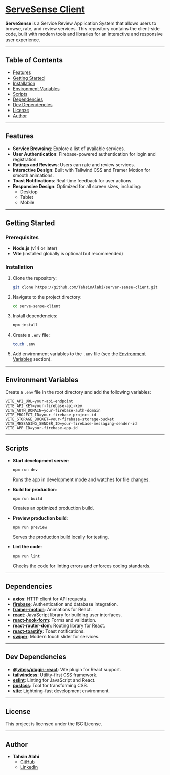 # [ServeSense Client](https://serve-sense.netlify.app/)

**ServeSense** is a Service Review Application System that allows users to browse, rate, and review services. This repository contains the client-side code, built with modern tools and libraries for an interactive and responsive user experience.

---

## Table of Contents

- [Features](#features)
- [Getting Started](#getting-started)
- [Installation](#installation)
- [Environment Variables](#environment-variables)
- [Scripts](#scripts)
- [Dependencies](#dependencies)
- [Dev Dependencies](#dev-dependencies)
- [License](#license)
- [Author](#author)

---

## Features

- **Service Browsing**: Explore a list of available services.
- **User Authentication**: Firebase-powered authentication for login and registration.
- **Ratings and Reviews**: Users can rate and review services.
- **Interactive Design**: Built with Tailwind CSS and Framer Motion for smooth animations.
- **Toast Notifications**: Real-time feedback for user actions.
- **Responsive Design**: Optimized for all screen sizes, including:
  - Desktop
  - Tablet
  - Mobile

---

## Getting Started

### Prerequisites

- **Node.js** (v14 or later)
- **Vite** (installed globally is optional but recommended)

### Installation

1. Clone the repository:

   ```bash
   git clone https://github.com/TahsinAlahi/server-sense-client.git
   ```

2. Navigate to the project directory:

   ```bash
   cd serve-sense-client
   ```

3. Install dependencies:

   ```bash
   npm install
   ```

4. Create a `.env` file:

   ```bash
   touch .env
   ```

5. Add environment variables to the `.env` file (see the [Environment Variables](#environment-variables) section).

---

## Environment Variables

Create a `.env` file in the root directory and add the following variables:

```env
VITE_API_URL=your-api-endpoint
VITE_API_KEY=your-firebase-api-key
VITE_AUTH_DOMAIN=your-firebase-auth-domain
VITE_PROJECT_ID=your-firebase-project-id
VITE_STORAGE_BUCKET=your-firebase-storage-bucket
VITE_MESSAGING_SENDER_ID=your-firebase-messaging-sender-id
VITE_APP_ID=your-firebase-app-id
```

---

## Scripts

- **Start development server**:

  ```bash
  npm run dev
  ```

  Runs the app in development mode and watches for file changes.

- **Build for production**:

  ```bash
  npm run build
  ```

  Creates an optimized production build.

- **Preview production build**:

  ```bash
  npm run preview
  ```

  Serves the production build locally for testing.

- **Lint the code**:

  ```bash
  npm run lint
  ```

  Checks the code for linting errors and enforces coding standards.

---

## Dependencies

- **[axios](https://www.npmjs.com/package/axios)**: HTTP client for API requests.
- **[firebase](https://www.npmjs.com/package/firebase)**: Authentication and database integration.
- **[framer-motion](https://www.npmjs.com/package/framer-motion)**: Animations for React.
- **[react](https://www.npmjs.com/package/react)**: JavaScript library for building user interfaces.
- **[react-hook-form](https://www.npmjs.com/package/react-hook-form)**: Forms and validation.
- **[react-router-dom](https://www.npmjs.com/package/react-router-dom)**: Routing library for React.
- **[react-toastify](https://www.npmjs.com/package/react-toastify)**: Toast notifications.
- **[swiper](https://www.npmjs.com/package/swiper)**: Modern touch slider for services.

---

## Dev Dependencies

- **[@vitejs/plugin-react](https://www.npmjs.com/package/@vitejs/plugin-react)**: Vite plugin for React support.
- **[tailwindcss](https://www.npmjs.com/package/tailwindcss)**: Utility-first CSS framework.
- **[eslint](https://www.npmjs.com/package/eslint)**: Linting for JavaScript and React.
- **[postcss](https://www.npmjs.com/package/postcss)**: Tool for transforming CSS.
- **[vite](https://www.npmjs.com/package/vite)**: Lightning-fast development environment.

---

## License

This project is licensed under the ISC License.

---

## Author

- **Tahsin Alahi**
  - [GitHub](https://github.com/TahsinAlahi)
  - [LinkedIn](https://www.linkedin.com/in/tahsinalahi/)
